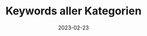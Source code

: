 ---
title: Keywords aller Kategorien
info: Stepstone Ausschreibungen Medieninformatik
date: 2023-02-23
urlRohdaten: https://www.icloud.com/numbers/081c88uajx_jMSe1xn_mRyAiQ#stellenausschreibungen
urlVisualisation: https://voyant-tools.org/?corpus=02f0bbca777e111b299a4a6ac1b85954&panels=corpusterms,termsberry,documentterms,summary,contexts
size: 308
layout: image.11ty.js
---